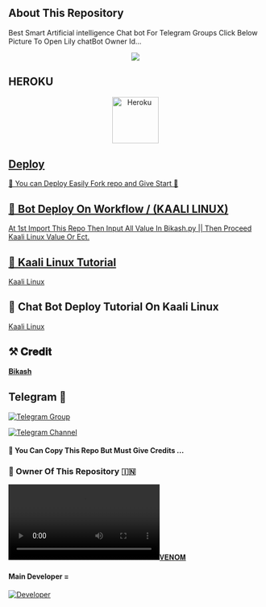 ## About This Repository 
Best Smart Artificial intelligence Chat bot For Telegram Groups 
Click Below Picture To Open Lily chatBot Owner Id...


<p align="center"><a href="https://telegram.me/its_arryan"><img src="https://telegra.ph/file/48af9d58eee079b15c18c.jpg"></a></p>

## HEROKU

<p align="center"><a href="https://heroku.com/deploy?template=https://github.com/venomXbots/Lily-Chat-Ro-bot"><img align="center" alt="Heroku" width="92px" src="https://www.nicepng.com/png/full/223-2233246_heroku-logo-salesforce-heroku.png"></p>


## Deploy
🌷 You can Deploy Easily Fork repo and Give Start 🌷

## 🥀 Bot Deploy On Workflow / (KAALI LINUX)
 At 1st Import This Repo Then Input All Value In Bikash.py || Then Proceed Kaali Linux Value Or Ect.

## 🥀 Kaali Linux Tutorial

[Kaali Linux](https://youtu.be/_nZT5lhcL8U)

## 🥀 Chat Bot Deploy Tutorial On Kaali Linux 

[Kaali Linux](https://youtu.be/fFRxAG1mCVU)

## ⚒️ 𝐂𝐫𝐞𝐝𝐢𝐭
[𝐁𝐢𝐤𝐚𝐬𝐡](https://t.me/BikashHalder)

## Telegram 🏪

[![Telegram Group](https://img.shields.io/badge/Telegram-Group-brightgreen)](https://telegram.me/venom_world_chatting_club)

[![Telegram Channel](https://img.shields.io/badge/Telegram-Channel-brightgreen)](https://telegram.me/lily_x_bots)


#### 🥺 You Can Copy This Repo But Must Give Credits ...

### 🌷 Owner Of This Repository 🇮🇳
[![𝐕𝐄𝐍𝐎𝐌](https://telegra.ph/file/617a7c468f993bb5e567a.mp4)](https://telegram.me/its_arryan)


#### Main Developer =
[![Developer](https://img.shields.io/badge/main-developer-redgreen)](https://telegram.me/Its_Your_Aryan) 
